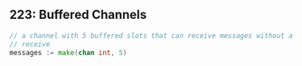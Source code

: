 ## 223: Buffered Channels

```go
// a channel with 5 buffered slots that can receive messages without a
// receive
messages := make(chan int, 5)
```
